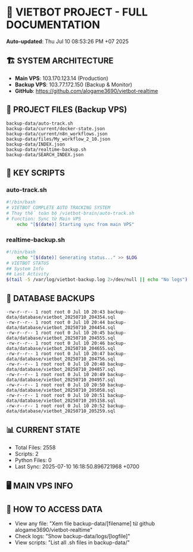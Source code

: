 # 🤖 VIETBOT PROJECT - FULL DOCUMENTATION
**Auto-updated**: Thu Jul 10 08:53:26 PM +07 2025

## 🏗️ SYSTEM ARCHITECTURE
- **Main VPS**: 103.170.123.14 (Production)
- **Backup VPS**: 103.77.172.150 (Backup & Monitor)
- **GitHub**: https://github.com/alogame3690/vietbot-realtime

## 📁 PROJECT FILES (Backup VPS)
```
backup-data/auto-track.sh
backup-data/current/docker-state.json
backup-data/current/n8n_workflows.json
backup-data/files/My_workflow_2_10.json
backup-data/INDEX.json
backup-data/realtime-backup.sh
backup-data/SEARCH_INDEX.json
```

## 🔧 KEY SCRIPTS
### auto-track.sh
```bash
#!/bin/bash
# VIETBOT COMPLETE AUTO TRACKING SYSTEM
# Thay thế toàn bộ /vietbot-brain/auto-track.sh
# Function: Sync từ Main VPS
    echo "[$(date)] Starting sync from main VPS"
```
### realtime-backup.sh
```bash
#!/bin/bash
    echo "[$(date)] Generating status..." >> $LOG
# VIETBOT STATUS
## System Info
## Last Activity
$(tail -5 /var/log/vietbot-backup.log 2>/dev/null || echo "No logs")
```

## 💾 DATABASE BACKUPS
```
-rw-r--r-- 1 root root 0 Jul 10 20:43 backup-data/database/vietbot_20250710_204354.sql
-rw-r--r-- 1 root root 0 Jul 10 20:44 backup-data/database/vietbot_20250710_204454.sql
-rw-r--r-- 1 root root 0 Jul 10 20:45 backup-data/database/vietbot_20250710_204555.sql
-rw-r--r-- 1 root root 0 Jul 10 20:46 backup-data/database/vietbot_20250710_204655.sql
-rw-r--r-- 1 root root 0 Jul 10 20:47 backup-data/database/vietbot_20250710_204756.sql
-rw-r--r-- 1 root root 0 Jul 10 20:48 backup-data/database/vietbot_20250710_204857.sql
-rw-r--r-- 1 root root 0 Jul 10 20:49 backup-data/database/vietbot_20250710_204957.sql
-rw-r--r-- 1 root root 0 Jul 10 20:50 backup-data/database/vietbot_20250710_205058.sql
-rw-r--r-- 1 root root 0 Jul 10 20:51 backup-data/database/vietbot_20250710_205158.sql
-rw-r--r-- 1 root root 0 Jul 10 20:52 backup-data/database/vietbot_20250710_205259.sql
```

## 📊 CURRENT STATE
- Total Files: 2558
- Scripts: 2
- Python Files: 0
- Last Sync: 2025-07-10 16:18:50.896721968 +0700

## 🖥️ MAIN VPS INFO


## 🚨 HOW TO ACCESS DATA
- View any file: "Xem file backup-data/[filename] từ github alogame3690/vietbot-realtime"
- Check logs: "Show backup-data/logs/[logfile]"
- View scripts: "List all .sh files in backup-data/"
